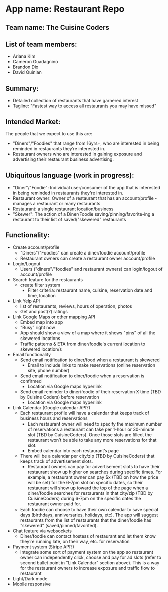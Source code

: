 # App name: Restaurant Repo

## Team name: The Cuisine Coders

## List of team members:
* Ariana Kim
* Cameron Guadagnino
* Brandon Dix
* David Quinlan

## Summary:
* Detailed collection of restaurants that have garnered interest
* Tagline: "Fastest way to access all restaurants you may have missed"

## Intended Market:
The people that we expect to use this are:
* "Diners"/"Foodies" that range from 16yrs+, who are interested in being reminded in restaurants they’re interested in.
* Restaurant owners who are interested in gaining exposure and advertising their restaurant business advertising.


## Ubiquitous language (work in progress):
* "Diner"/"Foodie": Individual user/consumer of the app that is interested in being reminded in restaurants they're interested in.
* Restaurant owner: Owner of a restaurant that has an account/profile - manages a restaurant or many restaurants
* Restaurant: a single restaurant location/business
* "Skewer": The action of a Diner/Foodie saving/pinning/favorite-ing a restaurant to their list of saved/"skewered" restaurants


## Functionality:
* Create account/profile
    * "Diners"/"Foodies" can create a diner/foodie account/profile
    * Restaurant owners can create a restaurant owner account/profile
* Login/Logout
    * Users ("diners"/"foodies" and restaurant owners) can login/logout of account/profile
* Search feature for the restaurants
    * create filter system
        * Filter criteria: restaurant name, cuisine, reservation date and time, location
* Link Yelp API
    * list of restaurants, reviews, hours of operation, photos
    * Get and post(?) ratings
* Link Google Maps or other mapping API
    * Embed map into app
    * “Busy” right now
    * App should show a view of a map where it shows "pins" of all the skewered locations
    * Traffic patterns & ETA from diner/foodie's current location to skewered location/s
* Email functionality
    * Send email notification to diner/food when a restaurant is skewered
        * Email to include links to make reservations (online reservation site, phone number)
    * Send email notification to diner/foodie when a reservation is confirmed
        * Location via Google maps hyperlink
    * Send email reminder to diner/foodie of their reservation X time (TBD by Cuisine Coders) before reservation
        * Location via Google maps hyperlink
* Link Calendar (Google calendar API?)
    * Each restaurant profile will have a calendar that keeps track of business hours and reservations
        * Each restaurant owner will need to specify the maximum number of reservations a restaurant can take per 1-hour or 30-minute slot (TBD by CuisineCoders). Once those slots are filled, the restaurant won’t be able to take any more reservations for that slot.
        * Embed calendar into each restaurant’s page
    * There will be a calendar per city/zip (TBD by CuisineCoders) that keeps track of advertisement slots.
        * Restaurant owners can pay for advertisement slots to have their restaurant show up higher on searches during specific times. For example, a restaurant owner can pay $x (TBD on how the price will be set) for the 6-7pm slot on specific dates, so their restaurant will show up toward the top of the page when a diner/foodie searches for restaurants in that city/zip (TBD by CuisineCoders) during 6-7pm on the specific dates the restaurant owner paid for.
    * Each foodie can choose to have their own calendar to save special days (birthdays, anniversaries, holidays, etc). The app will suggest restaurants from the list of restaurants that the diner/foodie has “skewered” (saved/pinned/favorited).
* Chat feature via websockets
    * Diner/foodie can contact hostess of restaurant and let them know they’re running late, on their way, etc. for reservation
* Payment system (Stripe API?)
    * Integrate some sort of payment system on the app so restaurant owner can independently click, choose and pay for ad slots (refer to second bullet point in "Link Calendar" section above). This is a way for the restaurant owners to increase exposure and traffic flow to restaurant
* Light/Dark mode
* Mobile responsive
